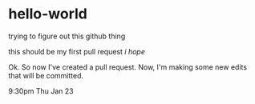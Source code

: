 # hello-world
trying to figure out this github thing

this should be my first pull request
*i hope*

Ok. So now I've created a pull request.
Now, I'm making some new edits that will be committed.


9:30pm Thu Jan 23